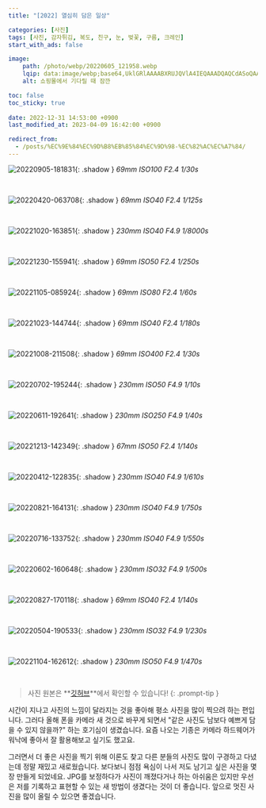 ```yaml
---
title: "[2022] 열심히 담은 일상"

categories: [사진]
tags: [사진, 감자튀김, 복도, 친구, 눈, 벚꽃, 구름, 크레인]
start_with_ads: false

image:
    path: /photo/webp/20220605_121958.webp
    lqip: data:image/webp;base64,UklGRlAAAABXRUJQVlA4IEQAAADQAQCdASoQAAgAAgA0JZQCdAD0tNvXgAD++yUU4/HtnDOizij1uz6dfZTsypE5KvKr20uztM+CbrkMAgjCLe9cNkIAAA==
    alt: 쇼핑몰에서 기다릴 때 잠깐

toc: false
toc_sticky: true
 
date: 2022-12-31 14:53:00 +0900
last_modified_at: 2023-04-09 16:42:00 +0900

redirect_from:
  - /posts/%EC%9E%84%EC%9D%B8%EB%85%84%EC%9D%98-%EC%82%AC%EC%A7%84/
---
```


<!--
메모: 사진은 선형으로 1/2 크기로 줄이고(= 면적으로는 1/4 수준으로 감소) webp 포맷으로 변경(p: 80)하여 올림
Ex) 4000x3000.jpg => 2000x1500.webp
-->

![20220905-181831](/photo/webp/20220905_181831.webp){: .shadow }
_69mm ISO100 F2.4 1/30s_

<br>

![20220420-063708](/photo/webp/20220420_063708.webp){: .shadow }
_69mm ISO40 F2.4 1/125s_

<br>

![20221020-163851](/photo/webp/20221020_163851.webp){: .shadow }
_230mm ISO40 F4.9 1/8000s_

<br>

![20221230-155941](/photo/webp/20221230_155941.webp){: .shadow }
_69mm ISO50 F2.4 1/250s_

<br>

![20221105-085924](/photo/webp/20221105_085924.webp){: .shadow }
_69mm ISO80 F2.4 1/60s_

<br>

![20221023-144744](/photo/webp/20221023_144744.webp){: .shadow }
_69mm ISO40 F2.4 1/180s_

<br>

![20221008-211508](/photo/webp/20221008_211508.webp){: .shadow }
_69mm ISO400 F2.4 1/30s_

<br>

![20220702-195244](/photo/webp/20220702_195244.webp){: .shadow }
_230mm ISO50 F4.9 1/10s_

<br>

![20220611-192641](/photo/webp/20220611_192641.webp){: .shadow }
_230mm ISO250 F4.9 1/40s_

<br>

![20221213-142349](/photo/webp/20221213_142349.webp){: .shadow }
_67mm ISO50 F2.4 1/140s_

<br>

![20220412-122835](/photo/webp/20220412_122835.webp){: .shadow }
_230mm ISO40 F4.9 1/610s_

<br>

![20220821-164131](/photo/webp/20220821_164131.webp){: .shadow }
_230mm ISO40 F4.9 1/750s_

<br>

![20220716-133752](/photo/webp/20220716_133752.webp){: .shadow }
_230mm ISO40 F4.9 1/550s_

<br>

![20220602-160648](/photo/webp/20220602_160648.webp){: .shadow }
_230mm ISO32 F4.9 1/500s_

<br>

![20220827-170118](/photo/webp/20220827_170118.webp){: .shadow }
_69mm ISO40 F2.4 1/140s_

<br>

![20220504-190533](/photo/webp/20220504_190533.webp){: .shadow }
_230mm ISO32 F4.9 1/230s_

<br>

![20221104-162612](/photo/webp/20221104_162612.webp){: .shadow }
_230mm ISO50 F4.9 1/470s_

<br>

> 사진 원본은 **[깃허브](https://github.com/hynrng/hynrng.github.io.resources/tree/master/photo/jpg)**에서 확인할 수 있습니다!
{: .prompt-tip }

시간이 지나고 사진의 느낌이 달라지는 것을 좋아해 평소 사진을 많이 찍으려 하는 편입니다. 그러다 올해 폰을 카메라 새 것으로 바꾸게 되면서 "같은 사진도 남보다 예쁘게 담을 수 있지 않을까?" 하는 호기심이 생겼습니다. 요즘 나오는 기종은 카메라 하드웨어가 워낙에 좋아서 잘 활용해보고 싶기도 했고요.

그러면서 더 좋은 사진을 찍기 위해 이론도 찾고 다른 분들의 사진도 많이 구경하고 다녔는데 정말 재밌고 새로웠습니다. 보다보니 점점 욕심이 나서 저도 남기고 싶은 사진을 몇 장 만들게 되었네요.
JPG를 보정하다가 사진이 깨졌다거나 하는 아쉬움은 있지만 우선은 저를 기록하고 표현할 수 있는 새 방법이 생겼다는 것이 더 좋습니다. 앞으로 멋진 사진을 많이 올릴 수 있으면 좋겠습니다.